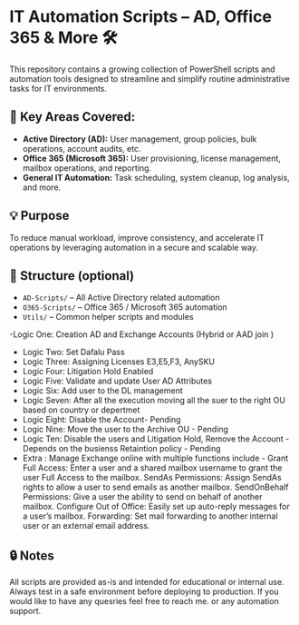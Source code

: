 # IT Automation Scripts – AD, Office 365 & More 🛠️

This repository contains a growing collection of PowerShell scripts and automation tools designed to streamline and simplify routine administrative tasks for IT environments.

## 🔧 Key Areas Covered:
- **Active Directory (AD):** User management, group policies, bulk operations, account audits, etc.
- **Office 365 (Microsoft 365):** User provisioning, license management, mailbox operations, and reporting.
- **General IT Automation:** Task scheduling, system cleanup, log analysis, and more.

## 💡 Purpose
To reduce manual workload, improve consistency, and accelerate IT operations by leveraging automation in a secure and scalable way.

## 📂 Structure (optional)
- `AD-Scripts/` – All Active Directory related automation
- `O365-Scripts/` – Office 365 / Microsoft 365 automation
- `Utils/` – Common helper scripts and modules

-Logic One: Creation AD and Exchange Accounts (Hybrid or AAD join )
- Logic Two: Set Dafalu Pass
- Logic Three: Assigning Licenses E3,E5,F3, AnySKU
- Logic Four: Litigation Hold Enabled
- Logic Five: Validate and update User AD Attributes
- Logic Six: Add user to the DL management
- Logic Seven: After all the execution moving all the suer to the right OU based on country or depertmet
- Logic Eight: Disable the Account- Pending
- Logic Nine: Move the user to the Archive OU - Pending
- Logic Ten: Disable the users and Litigation Hold, Remove the Account - Depends on the busienss Retaintion policy - Pending
- Extra : Manage Exchange online with multiple functions include - Grant Full Access: Enter a user and a shared mailbox username to grant the user Full Access to the mailbox.
          SendAs Permissions: Assign SendAs rights to allow a user to send emails as another mailbox.
          SendOnBehalf Permissions: Give a user the ability to send on behalf of another mailbox.
          Configure Out of Office: Easily set up auto-reply messages for a user’s mailbox.
          Forwarding: Set mail forwarding to another internal user or an external email address.

## 🔒 Notes
All scripts are provided as-is and intended for educational or internal use. Always test in a safe environment before deploying to production.
If you would like to have any quesries feel free to reach me. or any automation support. 

